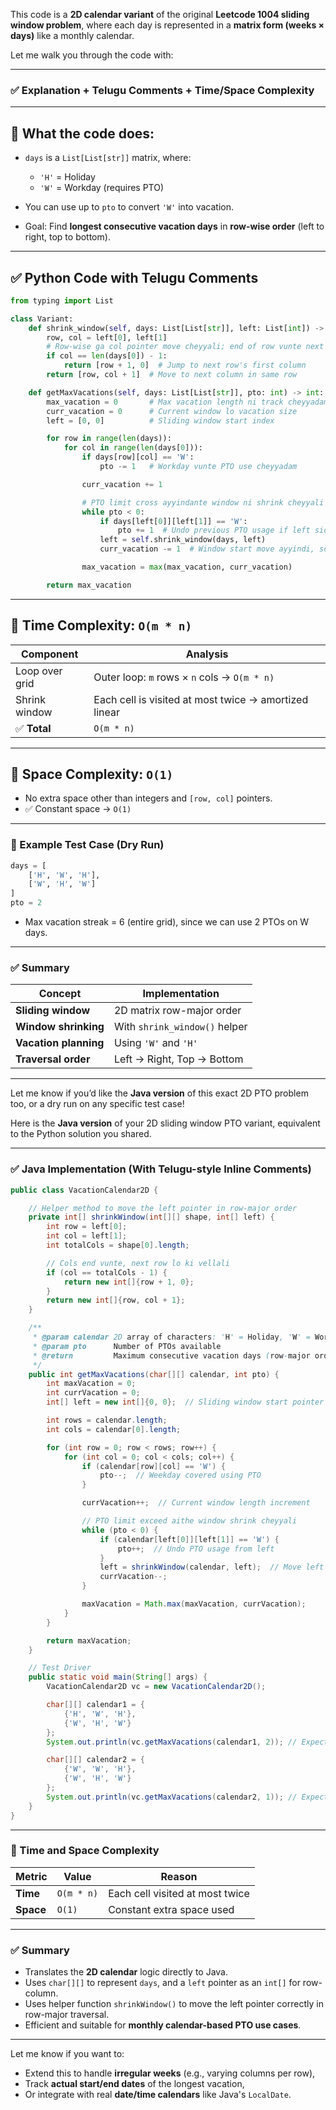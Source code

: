 This code is a **2D calendar variant** of the original **Leetcode 1004 sliding window problem**, where each day is represented in a **matrix form (weeks × days)** like a monthly calendar.

Let me walk you through the code with:

---

### ✅ Explanation + Telugu Comments + Time/Space Complexity

---

## 📌 What the code does:

* `days` is a `List[List[str]]` matrix, where:

  * `'H'` = Holiday
  * `'W'` = Workday (requires PTO)
* You can use up to `pto` to convert `'W'` into vacation.
* Goal: Find **longest consecutive vacation days** in **row-wise order** (left to right, top to bottom).

---

## ✅ Python Code with Telugu Comments

```python
from typing import List

class Variant:
    def shrink_window(self, days: List[List[str]], left: List[int]) -> List[int]:
        row, col = left[0], left[1]
        # Row-wise ga col pointer move cheyyali; end of row vunte next row lo ki jump cheyyadam
        if col == len(days[0]) - 1:
            return [row + 1, 0]  # Jump to next row's first column
        return [row, col + 1]  # Move to next column in same row

    def getMaxVacations(self, days: List[List[str]], pto: int) -> int:
        max_vacation = 0       # Max vacation length ni track cheyyadam
        curr_vacation = 0      # Current window lo vacation size
        left = [0, 0]          # Sliding window start index

        for row in range(len(days)):
            for col in range(len(days[0])):
                if days[row][col] == 'W':
                    pto -= 1   # Workday vunte PTO use cheyyadam

                curr_vacation += 1

                # PTO limit cross ayyindante window ni shrink cheyyali
                while pto < 0:
                    if days[left[0]][left[1]] == 'W':
                        pto += 1  # Undo previous PTO usage if left side lo 'W' vunte
                    left = self.shrink_window(days, left)
                    curr_vacation -= 1  # Window start move ayyindi, so size reduce cheyyali

                max_vacation = max(max_vacation, curr_vacation)

        return max_vacation
```

---

## 🧠 Time Complexity: `O(m * n)`

| Component      | Analysis                                              |
| -------------- | ----------------------------------------------------- |
| Loop over grid | Outer loop: `m` rows × `n` cols → `O(m * n)`          |
| Shrink window  | Each cell is visited at most twice → amortized linear |
| ✅ **Total**    | `O(m * n)`                                            |

---

## 🧠 Space Complexity: `O(1)`

* No extra space other than integers and `[row, col]` pointers.
* ✅ Constant space → `O(1)`

---

### 🧪 Example Test Case (Dry Run)

```python
days = [
    ['H', 'W', 'H'],
    ['W', 'H', 'W']
]
pto = 2
```

* Max vacation streak = 6 (entire grid), since we can use 2 PTOs on W days.

---

### ✅ Summary

| Concept               | Implementation                |
| --------------------- | ----------------------------- |
| **Sliding window**    | 2D matrix row-major order     |
| **Window shrinking**  | With `shrink_window()` helper |
| **Vacation planning** | Using `'W'` and `'H'`         |
| **Traversal order**   | Left → Right, Top → Bottom    |

---

Let me know if you’d like the **Java version** of this exact 2D PTO problem too, or a dry run on any specific test case!



Here is the **Java version** of your 2D sliding window PTO variant, equivalent to the Python solution you shared.

---

### ✅ Java Implementation (With Telugu-style Inline Comments)

```java
public class VacationCalendar2D {

    // Helper method to move the left pointer in row-major order
    private int[] shrinkWindow(int[][] shape, int[] left) {
        int row = left[0];
        int col = left[1];
        int totalCols = shape[0].length;

        // Cols end vunte, next row lo ki vellali
        if (col == totalCols - 1) {
            return new int[]{row + 1, 0};
        }
        return new int[]{row, col + 1};
    }

    /**
     * @param calendar 2D array of characters: 'H' = Holiday, 'W' = Workday
     * @param pto      Number of PTOs available
     * @return         Maximum consecutive vacation days (row-major order)
     */
    public int getMaxVacations(char[][] calendar, int pto) {
        int maxVacation = 0;
        int currVacation = 0;
        int[] left = new int[]{0, 0};  // Sliding window start pointer

        int rows = calendar.length;
        int cols = calendar[0].length;

        for (int row = 0; row < rows; row++) {
            for (int col = 0; col < cols; col++) {
                if (calendar[row][col] == 'W') {
                    pto--;  // Weekday covered using PTO
                }

                currVacation++;  // Current window length increment

                // PTO limit exceed aithe window shrink cheyyali
                while (pto < 0) {
                    if (calendar[left[0]][left[1]] == 'W') {
                        pto++;  // Undo PTO usage from left
                    }
                    left = shrinkWindow(calendar, left);  // Move left pointer
                    currVacation--;
                }

                maxVacation = Math.max(maxVacation, currVacation);
            }
        }

        return maxVacation;
    }

    // Test Driver
    public static void main(String[] args) {
        VacationCalendar2D vc = new VacationCalendar2D();

        char[][] calendar1 = {
            {'H', 'W', 'H'},
            {'W', 'H', 'W'}
        };
        System.out.println(vc.getMaxVacations(calendar1, 2)); // Expected: 6

        char[][] calendar2 = {
            {'W', 'W', 'H'},
            {'W', 'H', 'W'}
        };
        System.out.println(vc.getMaxVacations(calendar2, 1)); // Expected: 4
    }
}
```

---

### 🧠 Time and Space Complexity

| Metric    | Value      | Reason                          |
| --------- | ---------- | ------------------------------- |
| **Time**  | `O(m * n)` | Each cell visited at most twice |
| **Space** | `O(1)`     | Constant extra space used       |

---

### ✅ Summary

* Translates the **2D calendar** logic directly to Java.
* Uses `char[][]` to represent `days`, and a `left` pointer as an `int[]` for row-column.
* Uses helper function `shrinkWindow()` to move the left pointer correctly in row-major traversal.
* Efficient and suitable for **monthly calendar-based PTO use cases**.

---

Let me know if you want to:

* Extend this to handle **irregular weeks** (e.g., varying columns per row),
* Track **actual start/end dates** of the longest vacation,
* Or integrate with real **date/time calendars** like Java's `LocalDate`.
